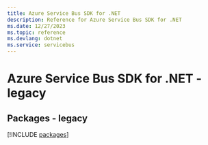 ```yaml
---
title: Azure Service Bus SDK for .NET
description: Reference for Azure Service Bus SDK for .NET
ms.date: 12/27/2023
ms.topic: reference
ms.devlang: dotnet
ms.service: servicebus
---
```

# Azure Service Bus SDK for .NET - legacy
## Packages - legacy
[!INCLUDE [packages](service-bus-index.md)]